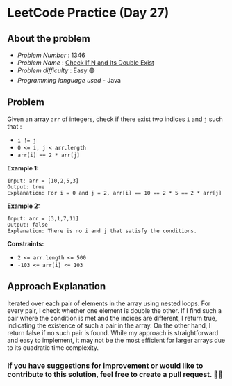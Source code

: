# LeetCode Practice  (Day 27)

## About the problem
- *Problem Number* : 1346
- *Problem Name* : [Check If N and Its Double Exist](https://leetcode.com/problems/check-if-n-and-its-double-exist/description/ "https://leetcode.com/problems/check-if-n-and-its-double-exist/description/")
- *Problem difficulty* : Easy 🟢
- *Programming language used* - Java

## Problem

Given an array  `arr`  of integers, check if there exist two indices  `i`  and  `j`  such that :

-   `i != j`
-   `0 <= i, j < arr.length`
-   `arr[i] == 2 * arr[j]`

**Example 1:**

```
Input: arr = [10,2,5,3]
Output: true
Explanation: For i = 0 and j = 2, arr[i] == 10 == 2 * 5 == 2 * arr[j]
```

**Example 2:**

```
Input: arr = [3,1,7,11]
Output: false
Explanation: There is no i and j that satisfy the conditions.
```

**Constraints:**

-   `2 <= arr.length <= 500`
-   `-103 <= arr[i] <= 103`


## Approach Explanation

Iterated over each pair of elements in the array using nested loops. For every pair, I check whether one element is double the other. If I find such a pair where the condition is met and the indices are different, I return true, indicating the existence of such a pair in the array. On the other hand, I return false if no such pair is found. While my approach is straightforward and easy to implement, it may not be the most efficient for larger arrays due to its quadratic time complexity.

### If you have suggestions for improvement or would like to contribute to this solution, feel free to create a pull request. 🙌😇
